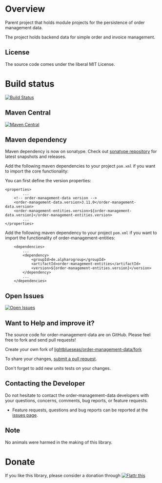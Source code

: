 # Overview

Parent project that holds module projects for the persistence of order management data.

The project holds backend data for simple order and invoice management.

## License

The source code comes under the liberal MIT License.

# Build status
[![Build Status](https://travis-ci.org/lightblueseas/order-management-data.svg?branch=master)](https://travis-ci.org/lightblueseas/order-management-data)

## Maven Central

[![Maven Central](https://maven-badges.herokuapp.com/maven-central/de.alpharogroup/order-management-data/badge.svg)](https://maven-badges.herokuapp.com/maven-central/de.alpharogroup/order-management-data)

## Maven dependency

Maven dependency is now on sonatype.
Check out [sonatype repository](https://oss.sonatype.org/index.html#nexus-search;gav~de.alpharogroup~order-management-data~~~) for latest snapshots and releases.

Add the following maven dependencies to your project `pom.xml` if you want to import the core functionality:

You can first define the version properties:

	<properties>
			...
		<!-- order-management-data version -->
		<order-management-data.version>3.11.0</order-management-data.version>
		<order-management-entities.version>${order-management-data.version}</order-management-entities.version>
			...
	</properties>

Add the following maven dependency to your project `pom.xml` if you want to import the functionality of order-management-entities:

		<dependencies>
			...
			<dependency>
				<groupId>de.alpharogroup</groupId>
				<artifactId>order-management-entities</artifactId>
				<version>${order-management-entities.version}</version>
			</dependency>
			...
		</dependencies>
		 
## Open Issues
[![Open Issues](https://img.shields.io/github/issues/astrapi69/order-management-data.svg?style=flat)](https://github.com/astrapi69/order-management-data/issues) 

## Want to Help and improve it? ###

The source code for order-management-data are on GitHub. Please feel free to fork and send pull requests!

Create your own fork of [lightblueseas/order-management-data/fork](https://github.com/lightblueseas/order-management-data/fork)

To share your changes, [submit a pull request](https://github.com/lightblueseas/order-management-data/pull/new/master).

Don't forget to add new units tests on your changes.

## Contacting the Developer

Do not hesitate to contact the order-management-data developers with your questions, concerns, comments, bug reports, or feature requests.
- Feature requests, questions and bug reports can be reported at the [issues page](https://github.com/lightblueseas/order-management-data/issues).

## Note

No animals were harmed in the making of this library.

# Donate

If you like this library, please consider a donation through 
<a href="https://flattr.com/submit/auto?fid=r7vp62&url=https%3A%2F%2Fgithub.com%2Flightblueseas%2Forder-management-data" target="_blank">
<img src="http://button.flattr.com/flattr-badge-large.png" alt="Flattr this" title="Flattr this" border="0">
</a>
